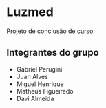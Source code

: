 # Luzmed

Projeto de conclusão de curso.

## Integrantes do grupo

- Gabriel Perugini
- Juan Alves
- Miguel Henrique
- Matheus Figueiredo
- Davi Almeida
